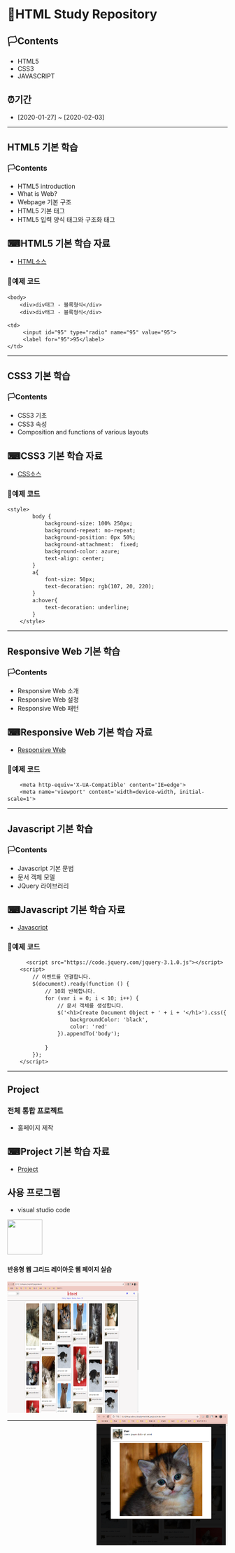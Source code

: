 # 🚩HTML Study Repository

## 🏳Contents
- HTML5
- CSS3
- JAVASCRIPT

## ⏰기간
- [2020-01-27] ~ [2020-02-03]

--------------------------

## HTML5 기본 학습
### 🏳Contents
- HTML5 introduction
- What is Web?
- Webpage 기본 구조
- HTML5 기본 태그
- HTML5 입력 양식 태그와 구조화 태그


## ⌨HTML5 기본 학습 자료
- [HTML소스](https://github.com/WhiteHair-H/StudyHtml/blob/main/01_HTML/index.html)

### 🔑예제 코드
```
<body>
    <div>div태그 - 블록형식</div>
    <div>div태그 - 블록형식</div>
```
```
<td>
     <input id="95" type="radio" name="95" value="95">
     <label for="95">95</label>
</td>
```

--------------------------

## CSS3 기본 학습
### 🏳Contents
- CSS3 기초
- CSS3 속성
- Composition and functions of various layouts



## ⌨CSS3 기본 학습 자료
- [CSS소스](https://github.com/WhiteHair-H/StudyHtml/tree/main/02_CSS)


### 🔑예제 코드
```
<style>
        body {
            background-size: 100% 250px;
            background-repeat: no-repeat;
            background-position: 0px 50%;
            background-attachment:  fixed;
            background-color: azure;
            text-align: center;
        }
        a{
            font-size: 50px;
            text-decoration: rgb(107, 20, 220);
        }
        a:hover{
            text-decoration: underline;
        }
    </style>
```

---------------------------

## Responsive Web 기본 학습
### 🏳Contents
- Responsive Web 소개
- Responsive Web 설정
- Responsive Web 패턴

## ⌨Responsive Web 기본 학습 자료
- [Responsive Web](https://github.com/WhiteHair-H/StudyHtml/tree/main/02_CSS)

### 🔑예제 코드
```
    <meta http-equiv='X-UA-Compatible' content='IE=edge'>
    <meta name='viewport' content='width=device-width, initial-scale=1'>
```

---------------------------

## Javascript 기본 학습
### 🏳Contents
- Javascript 기본 문법
- 문서 객체 모델
- JQuery 라이브러리

## ⌨Javascript 기본 학습 자료
- [Javascript](https://github.com/WhiteHair-H/StudyHtml/tree/main/03_javascript)


### 🔑예제 코드
```
      <script src="https://code.jquery.com/jquery-3.1.0.js"></script>
    <script>
        // 이벤트를 연결합니다.
        $(document).ready(function () {
            // 10회 반복합니다.
            for (var i = 0; i < 10; i++) {
                // 문서 객체를 생성합니다.
                $('<h1>Create Document Object + ' + i + '</h1>').css({
                    backgroundColor: 'black',
                    color: 'red'  
                }).appendTo('body');
                
            }
        });
    </script>
```
---------------------------


## Project
### 전체 통합 프로젝트
- 홈페이지 제작

## ⌨Project 기본 학습 자료
- [Project](https://github.com/WhiteHair-H/StudyHtml/commit/17a5896c30be2415a40f209e526a6b9c5b766925)

## 사용 프로그램
- visual studio code
<img src = "https://pbs.twimg.com/profile_images/1278357302601347072/BGZIBPH9_400x400.jpg" width = "80" height = "80"/>


#### 반응형 웹 그리드 레이아웃 웹 페이지 실습
<img src = "https://github.com/WhiteHair-H/StudyHtml/blob/main/ref_images/result01.png" width="300" height="300" />
<img src = "https://github.com/WhiteHair-H/StudyHtml/blob/main/ref_images/result02.png" align="right" width="300" height="300"/>


---------------------------

